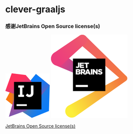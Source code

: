 # clever-graaljs





### 感谢JetBrains Open Source license(s)

![intellij-idea](https://raw.githubusercontent.com/Lzw2016/clever-nashorn/master/images/icon-intellij-idea.svg) ![jetbrains](https://raw.githubusercontent.com/Lzw2016/clever-nashorn/master/images/jetbrains.svg)

[JetBrains Open Source license(s)](https://www.jetbrains.com/?from=clever-nashorn)
